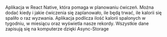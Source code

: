 Aplikacja w React Native, która pomaga w planowaniu ćwiczeń. 
Można dodać kiedy i jakie ćwiczenia się zaplanowało, ile będą trwać, ile kalorii się spaliło o raz wyzwania.
Aplikacja podlicza ilość kalorii spalonych w tygodniu, w miesiącu oraz wyświetla nasze rekordy.
Wszystkie dane zapisują się na komputerze dzięki Async-Storage
 
 
